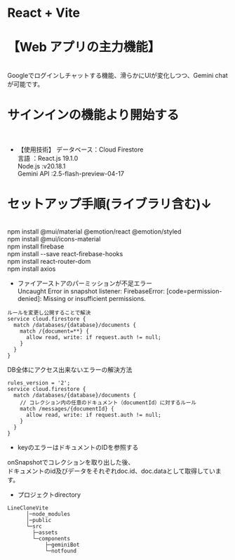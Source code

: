 # React + Vite
# 【Web アプリの主力機能】
<br>
Googleでログインしチャットする機能、滑らかにUIが変化しつつ、Gemini chatが可能です。
<br>

# サインインの機能より開始する
<br>

* 【使用技術】
データベース：Cloud Firestore<br>
言語       ：React.js 19.1.0<br>
Node.js    :v20.18.1<br>
Gemini API :2.5-flash-preview-04-17<br>

# セットアップ手順(ライブラリ含む)↓  
<br>
 npm install @mui/material @emotion/react @emotion/styled<br>
 npm install @mui/icons-material<br>
 npm install firebase<br>
 npm install --save react-firebase-hooks<br>
 npm install react-router-dom<br>
 npm install axios<br>

* ファイアーストアのパーミッションが不足エラー <br>
Uncaught Error in snapshot listener: FirebaseError: [code=permission-denied]: Missing or insufficient permissions.<br>

```
ルールを変更し公開することで解決
service cloud.firestore {
  match /databases/{database}/documents {
    match /{document=**} {
      allow read, write: if request.auth != null;
    }
  }
}

```

DB全体にアクセス出来ないエラーの解決方法<br>

```
rules_version = '2';
service cloud.firestore {
  match /databases/{database}/documents {
    // コレクション内の任意のドキュメント（documentId）に対するルール
    match /messages/{documentId} {
      allow read, write: if request.auth != null;
    }
  }
}
```
* keyのエラーはドキュメントのIDを参照する

onSnapshotでコレクションを取り出した後、<br>
ドキュメントのid及びデータをそれぞれdoc.id、doc.dataとして取得しています。<br>

* プロジェクトdirectory

```
LineCloneVite
      │─node_modules
      │─public
      └─src
        ├─assets
        └─components
            ├─geminiBot
            └─notfound

```
